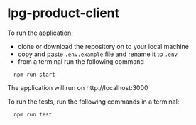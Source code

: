 # lpg-product-client

To run the application:
- clone or download the repository on to your local machine
- copy and paste `.env.example` file and rename it to `.env`
- from a terminal run the following command
```
  npm run start
```
The application will run on http://localhost:3000

To run the tests, run the following commands in a terminal:
```
  npm run test
```
